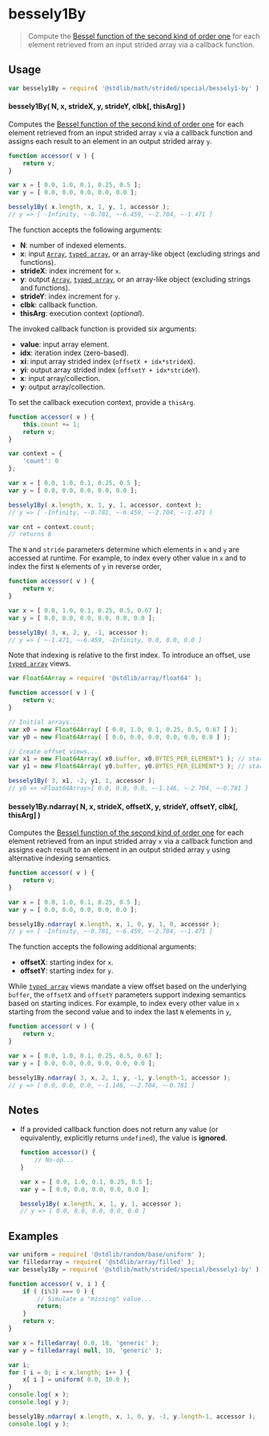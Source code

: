 <!--

@license Apache-2.0

Copyright (c) 2021 The Stdlib Authors.

Licensed under the Apache License, Version 2.0 (the "License");
you may not use this file except in compliance with the License.
You may obtain a copy of the License at

   http://www.apache.org/licenses/LICENSE-2.0

Unless required by applicable law or agreed to in writing, software
distributed under the License is distributed on an "AS IS" BASIS,
WITHOUT WARRANTIES OR CONDITIONS OF ANY KIND, either express or implied.
See the License for the specific language governing permissions and
limitations under the License.

-->

<!-- lint disable maximum-heading-length -->

# bessely1By

> Compute the [Bessel function of the second kind of order one][@stdlib/math/base/special/bessely1] for each element retrieved from an input strided array via a callback function.

<section class="intro">

</section>

<!-- /.intro -->

<section class="usage">

## Usage

```javascript
var bessely1By = require( '@stdlib/math/strided/special/bessely1-by' );
```

#### bessely1By( N, x, strideX, y, strideY, clbk\[, thisArg] )

Computes the [Bessel function of the second kind of order one][@stdlib/math/base/special/bessely1] for each element retrieved from an input strided array `x` via a callback function and assigns each result to an element in an output strided array `y`.

```javascript
function accessor( v ) {
    return v;
}

var x = [ 0.0, 1.0, 0.1, 0.25, 0.5 ];
var y = [ 0.0, 0.0, 0.0, 0.0, 0.0 ];

bessely1By( x.length, x, 1, y, 1, accessor );
// y => [ -Infinity, ~-0.781, ~-6.459, ~-2.704, ~-1.471 ]
```

The function accepts the following arguments:

-   **N**: number of indexed elements.
-   **x**: input [`Array`][mdn-array], [`typed array`][mdn-typed-array], or an array-like object (excluding strings and functions).
-   **strideX**: index increment for `x`.
-   **y**: output [`Array`][mdn-array], [`typed array`][mdn-typed-array], or an array-like object (excluding strings and functions).
-   **strideY**: index increment for `y`.
-   **clbk**: callback function.
-   **thisArg**: execution context (_optional_).

The invoked callback function is provided six arguments:

-   **value**: input array element.
-   **idx**: iteration index (zero-based).
-   **xi**: input array strided index (`offsetX + idx*strideX`).
-   **yi**: output array strided index (`offsetY + idx*strideY`).
-   **x**: input array/collection.
-   **y**: output array/collection.

To set the callback execution context, provide a `thisArg`.

```javascript
function accessor( v ) {
    this.count += 1;
    return v;
}

var context = {
    'count': 0
};

var x = [ 0.0, 1.0, 0.1, 0.25, 0.5 ];
var y = [ 0.0, 0.0, 0.0, 0.0, 0.0 ];

bessely1By( x.length, x, 1, y, 1, accessor, context );
// y => [ -Infinity, ~-0.781, ~-6.459, ~-2.704, ~-1.471 ]

var cnt = context.count;
// returns 8
```

The `N` and `stride` parameters determine which elements in `x` and `y` are accessed at runtime. For example, to index every other value in `x` and to index the first `N` elements of `y` in reverse order,

```javascript
function accessor( v ) {
    return v;
}

var x = [ 0.0, 1.0, 0.1, 0.25, 0.5, 0.67 ];
var y = [ 0.0, 0.0, 0.0, 0.0, 0.0, 0.0 ];

bessely1By( 3, x, 2, y, -1, accessor );
// y => [ ~-1.471, ~-6.459, -Infinity, 0.0, 0.0, 0.0 ]
```

Note that indexing is relative to the first index. To introduce an offset, use [`typed array`][mdn-typed-array] views.

```javascript
var Float64Array = require( '@stdlib/array/float64' );

function accessor( v ) {
    return v;
}

// Initial arrays...
var x0 = new Float64Array( [ 0.0, 1.0, 0.1, 0.25, 0.5, 0.67 ] );
var y0 = new Float64Array( [ 0.0, 0.0, 0.0, 0.0, 0.0, 0.0 ] );

// Create offset views...
var x1 = new Float64Array( x0.buffer, x0.BYTES_PER_ELEMENT*1 ); // start at 2nd element
var y1 = new Float64Array( y0.buffer, y0.BYTES_PER_ELEMENT*3 ); // start at 4th element

bessely1By( 3, x1, -2, y1, 1, accessor );
// y0 => <Float64Array>[ 0.0, 0.0, 0.0, ~-1.146, ~-2.704, ~-0.781 ]
```

#### bessely1By.ndarray( N, x, strideX, offsetX, y, strideY, offsetY, clbk\[, thisArg] )

Computes the [Bessel function of the second kind of order one][@stdlib/math/base/special/bessely1] for each element retrieved from an input strided array `x` via a callback function and assigns each result to an element in an output strided array `y` using alternative indexing semantics.

```javascript
function accessor( v ) {
    return v;
}

var x = [ 0.0, 1.0, 0.1, 0.25, 0.5 ];
var y = [ 0.0, 0.0, 0.0, 0.0, 0.0 ];

bessely1By.ndarray( x.length, x, 1, 0, y, 1, 0, accessor );
// y => [ -Infinity, ~-0.781, ~-6.459, ~-2.704, ~-1.471 ]
```

The function accepts the following additional arguments:

-   **offsetX**: starting index for `x`.
-   **offsetY**: starting index for `y`.

While [`typed array`][mdn-typed-array] views mandate a view offset based on the underlying `buffer`, the `offsetX` and `offsetY` parameters support indexing semantics based on starting indices. For example, to index every other value in `x` starting from the second value and to index the last `N` elements in `y`,

```javascript
function accessor( v ) {
    return v;
}

var x = [ 0.0, 1.0, 0.1, 0.25, 0.5, 0.67 ];
var y = [ 0.0, 0.0, 0.0, 0.0, 0.0, 0.0 ];

bessely1By.ndarray( 3, x, 2, 1, y, -1, y.length-1, accessor );
// y => [ 0.0, 0.0, 0.0, ~-1.146, ~-2.704, ~-0.781 ]
```

</section>

<!-- /.usage -->

<section class="notes">

## Notes

-   If a provided callback function does not return any value (or equivalently, explicitly returns `undefined`), the value is **ignored**.

    ```javascript
    function accessor() {
        // No-op...
    }

    var x = [ 0.0, 1.0, 0.1, 0.25, 0.5 ];
    var y = [ 0.0, 0.0, 0.0, 0.0, 0.0 ];

    bessely1By( x.length, x, 1, y, 1, accessor );
    // y => [ 0.0, 0.0, 0.0, 0.0, 0.0 ]
    ```

</section>

<!-- /.notes -->

<section class="examples">

## Examples

<!-- eslint no-undef: "error" -->

```javascript
var uniform = require( '@stdlib/random/base/uniform' );
var filledarray = require( '@stdlib/array/filled' );
var bessely1By = require( '@stdlib/math/strided/special/bessely1-by' );

function accessor( v, i ) {
    if ( (i%3) === 0 ) {
        // Simulate a "missing" value...
        return;
    }
    return v;
}

var x = filledarray( 0.0, 10, 'generic' );
var y = filledarray( null, 10, 'generic' );

var i;
for ( i = 0; i < x.length; i++ ) {
    x[ i ] = uniform( 0.0, 10.0 );
}
console.log( x );
console.log( y );

bessely1By.ndarray( x.length, x, 1, 0, y, -1, y.length-1, accessor );
console.log( y );
```

</section>

<!-- /.examples -->

<section class="links">

[mdn-array]: https://developer.mozilla.org/en-US/docs/Web/JavaScript/Reference/Global_Objects/Array

[mdn-typed-array]: https://developer.mozilla.org/en-US/docs/Web/JavaScript/Reference/Global_Objects/TypedArray

[@stdlib/math/base/special/bessely1]: https://github.com/stdlib-js/stdlib/tree/develop/lib/node_modules/%40stdlib/math/base/special/bessely1

</section>

<!-- /.links -->
